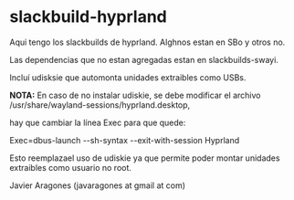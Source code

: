 # slackbuild-hyprland


Aqui tengo los slackbuilds de hyprland. Alghnos estan en SBo y otros no.

Las dependencias que no estan agregadas estan en slackbuilds-swayi.

Incluí udisksie que automonta unidades extraibles como USBs.


<b>NOTA:</b>  En caso de no instalar udiskie, se debe modificar el archivo /usr/share/wayland-sessions/hyprland.desktop,

hay que cambiar la línea Exec para que quede:


Exec=dbus-launch --sh-syntax --exit-with-session Hyprland


Esto reemplazael uso de udiskie ya que permite poder montar unidades extraibles como usuario no root.


Javier Aragones (javaragones at gmail at com)
